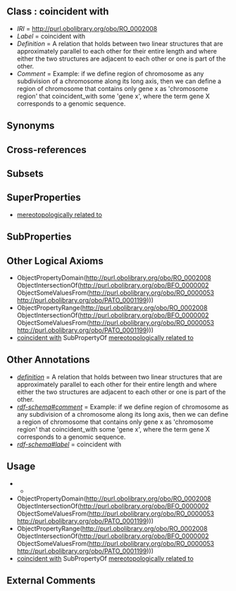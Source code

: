 
## Class : coincident with

 * *IRI* = http://purl.obolibrary.org/obo/RO_0002008
 * *Label* = coincident with
 * *Definition* = A relation that holds between two linear structures that are approximately parallel to each other for their entire length and where either the two structures are adjacent to each other or one is part of the other.
 * *Comment* = Example: if we define region of chromosome as any subdivision of a chromosome along its long axis, then we can define a region of chromosome that contains only gene x as 'chromosome region' that coincident_with some 'gene x', where the term gene X corresponds to a genomic sequence.

## Synonyms


## Cross-references


## Subsets


## SuperProperties

 * [mereotopologically related to](../../RO/23/RO_0002323.md)

## SubProperties


## Other Logical Axioms

 * ObjectPropertyDomain(<http://purl.obolibrary.org/obo/RO_0002008> ObjectIntersectionOf(<http://purl.obolibrary.org/obo/BFO_0000002> ObjectSomeValuesFrom(<http://purl.obolibrary.org/obo/RO_0000053> <http://purl.obolibrary.org/obo/PATO_0001199>)))
 * ObjectPropertyRange(<http://purl.obolibrary.org/obo/RO_0002008> ObjectIntersectionOf(<http://purl.obolibrary.org/obo/BFO_0000002> ObjectSomeValuesFrom(<http://purl.obolibrary.org/obo/RO_0000053> <http://purl.obolibrary.org/obo/PATO_0001199>)))
 * [coincident with](../../RO/08/RO_0002008.md) SubPropertyOf [mereotopologically related to](../../RO/23/RO_0002323.md)

## Other Annotations

 * *[definition](../../IAO/15/IAO_0000115.md)* = A relation that holds between two linear structures that are approximately parallel to each other for their entire length and where either the two structures are adjacent to each other or one is part of the other.
 * *[rdf-schema#comment](../../nt/rdf-schema#comment.md)* = Example: if we define region of chromosome as any subdivision of a chromosome along its long axis, then we can define a region of chromosome that contains only gene x as 'chromosome region' that coincident_with some 'gene x', where the term gene X corresponds to a genomic sequence.
 * *[rdf-schema#label](../../el/rdf-schema#label.md)* = coincident with

## Usage

 * -
 * ObjectPropertyDomain(<http://purl.obolibrary.org/obo/RO_0002008> ObjectIntersectionOf(<http://purl.obolibrary.org/obo/BFO_0000002> ObjectSomeValuesFrom(<http://purl.obolibrary.org/obo/RO_0000053> <http://purl.obolibrary.org/obo/PATO_0001199>)))
 * ObjectPropertyRange(<http://purl.obolibrary.org/obo/RO_0002008> ObjectIntersectionOf(<http://purl.obolibrary.org/obo/BFO_0000002> ObjectSomeValuesFrom(<http://purl.obolibrary.org/obo/RO_0000053> <http://purl.obolibrary.org/obo/PATO_0001199>)))
 * [coincident with](../../RO/08/RO_0002008.md) SubPropertyOf [mereotopologically related to](../../RO/23/RO_0002323.md)

## External Comments

